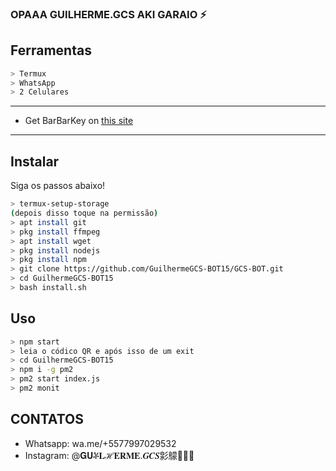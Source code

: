 ### OPAAA GUILHERME.GCS AKI GARAIO ⚡

## Ferramentas

```bash
> Termux
> WhatsApp
> 2 Celulares
```

---


- Get BarBarKey on [this site](https://mhankbarbar.tech)

---

## Instalar
Siga os passos abaixo!

```bash
> termux-setup-storage
(depois disso toque na permissão)
> apt install git
> pkg install ffmpeg
> apt install wget
> pkg install nodejs
> pkg install npm
> git clone https://github.com/GuilhermeGCS-BOT15/GCS-BOT.git
> cd GuilhermeGCS-BOT15
> bash install.sh
```

## Uso

```bash
> npm start
> leia o códico QR e após isso de um exit
> cd GuilhermeGCS-BOT15
> npm i -g pm2
> pm2 start index.js
> pm2 monit
```


## CONTATOS

- Whatsapp: wa.me/+5577997029532
- Instagram: @𝐆𝐔ቾ𝐋ℋ𝐄𝐑𝐌𝐄.𝑮𝑪𝑺㣐䴌🥃🔥🚬
